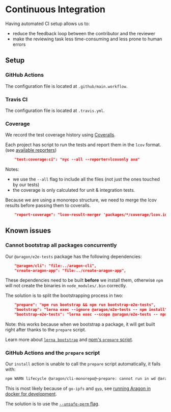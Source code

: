# Continuous Integration

Having automated CI setup allows us to:

- reduce the feedback loop between the contributor and the reviewer
- make the reviewing task less time-consuming and less prone to human errors

## Setup

### GitHub Actions

The configuration file is located at `.github/main.workflow`.

### Travis CI

The configuration file is located at `.travis.yml`.

### Coverage

We record the test coverage history using [Coveralls](https://coveralls.io).

Each project has script to run the tests and report them in the `lcov` format.
(see [available reporters](https://istanbul.js.org/docs/advanced/alternative-reporters/))

```json
    "test:coverage:ci": "nyc --all --reporter=lcovonly ava"
```

Notes:

- we use the `--all` flag to include all the files (not just the ones touched by our tests)  
- the coverage is only calculated for unit & integration tests.

Because we are using a monorepo structure, we need to merge the lcov results before passing them to
coveralls.

```json
    "report-coverage": "lcov-result-merger 'packages/*/coverage/lcov.info' | coveralls",
```

## Known issues

### Cannot bootstrap all packages concurrently

Our `@aragon/e2e-tests` package has the following dependencies:

```json
    "@aragon/cli": "file:../aragon-cli",
    "create-aragon-app": "file:../create-aragon-app",
```

These dependencies need to be built **before** we install them, otherwise `npm` will not create
the binaries in `node_modules/.bin` correctly.

The solution is to split the bootstrapping process in two:

```json
    "prepare": "npm run bootstrap && npm run bootstrap-e2e-tests",
    "bootstrap": "lerna exec --ignore @aragon/e2e-tests -- npm install",
    "bootstrap-e2e-tests": "lerna exec --scope @aragon/e2e-tests -- npm install",
```

Note: this works because when we bootstrap a package, it will get built right after thanks to the
`prepare` script.

Learn more about [`lerna bootstrap`](https://github.com/lerna/lerna/tree/master/commands/bootstrap#readme)
and [npm's `prepare` script](https://docs.npmjs.com/misc/scripts).

### GitHub Actions and the `prepare` script

Our `install` action is unable to call the `prepare` script automatically, it fails with:

```sh
npm WARN lifecycle @aragon/cli-monorepo@~prepare: cannot run in wd @aragon/cli-monorepo@ npm run bootstrap && npm run bootstrap-e2e-tests (wd=/github/workspace)
```

This is most likely because of `go-ipfs` and `gyp`, see [running Aragon in docker for development](https://github.com/aragon/aragon-cli/issues/374).

The solution is to use the [`--unsafe-perm` flag](https://docs.npmjs.com/misc/config#unsafe-perm).
